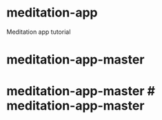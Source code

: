 # meditation-app
Meditation app tutorial
# meditation-app-master
# meditation-app-master # meditation-app-master
